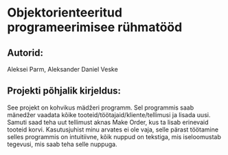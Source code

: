 # Objektorienteeritud programeerimisee rühmatööd

## Autorid:
Aleksei Parm, Aleksander Daniel Veske

## Projekti põhjalik kirjeldus:
See projekt on kohvikus mädžeri programm.
Sel programmis saab mänedžer vaadata kõike tooteid/töötajaid/kliente/tellimusi ja lisada uusi.
Samuti saad teha uut tellimust aknas Make Order, kus ta lisab erinevaid tooteid korvi.
Kasutusjuhist minu arvates ei ole vaja, selle pärast töötamine selles programmis on intuitiivne, kõik nuppud on tekstiga, mis iseloomustab tegevusi, mis saab teha selle nuppuga.
